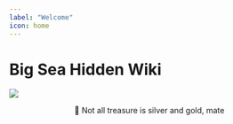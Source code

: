 ```yaml
---
label: "Welcome"
icon: home
---
```


# Big Sea Hidden Wiki

![](https://cdn.jsdelivr.net/gh/vibestepler/picx-images-hosting@master/20231028/ship.59tf2ixg1itc.gif)

<center><span class="no-link inline-flex items-center justify-center font-medium leading-none whitespace-nowrap text-gray-600 bg-white border border-gray-300 dark:text-dark-350 dark:border-dark-450 dark:bg-dark-450 h-6 px-2 text-xs rounded-md"><span>🥂 Not all treasure is silver and gold, mate</span></center>

